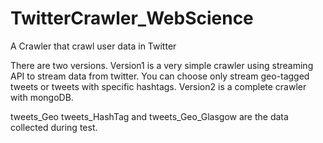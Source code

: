 # TwitterCrawler_WebScience
A Crawler that crawl user data in Twitter

There are two versions. 
Version1 is a very simple crawler using streaming API to stream data from twitter. You can choose only stream geo-tagged tweets or tweets with specific hashtags.
Version2 is a complete crawler with mongoDB.

tweets_Geo tweets_HashTag and tweets_Geo_Glasgow are the data collected during test.

